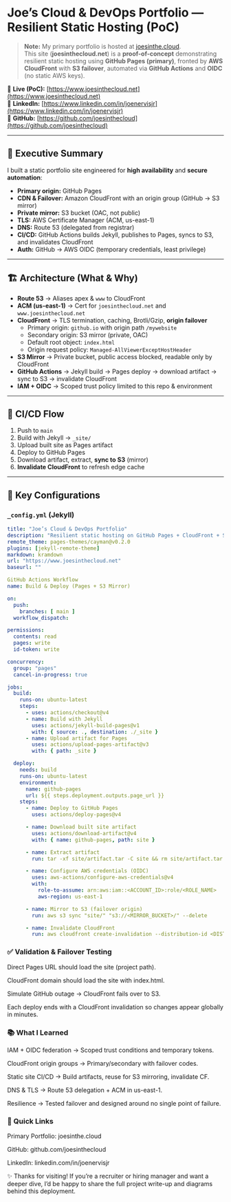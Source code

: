 # Joe’s Cloud & DevOps Portfolio — Resilient Static Hosting (PoC)

> **Note:** My primary portfolio is hosted at [joesinthe.cloud](https://www.joesinthe.cloud).  
> This site (**joesinthecloud.net**) is a **proof-of-concept** demonstrating resilient static hosting using **GitHub Pages (primary)**, fronted by **AWS CloudFront** with **S3 failover**, automated via **GitHub Actions** and **OIDC** (no static AWS keys).

🔗 **Live (PoC):** [https://www.joesinthecloud.net](https://www.joesinthecloud.net)  
🔗 **LinkedIn:** [https://www.linkedin.com/in/joenervisjr](https://www.linkedin.com/in/joenervisjr)  
🔗 **GitHub:** [https://github.com/joesinthecloud](https://github.com/joesinthecloud)

---

## 🚀 Executive Summary
I built a static portfolio site engineered for **high availability** and **secure automation**:

- **Primary origin:** GitHub Pages  
- **CDN & Failover:** Amazon CloudFront with an origin group (GitHub → S3 mirror)  
- **Private mirror:** S3 bucket (OAC, not public)  
- **TLS:** AWS Certificate Manager (ACM, us-east-1)  
- **DNS:** Route 53 (delegated from registrar)  
- **CI/CD:** GitHub Actions builds Jekyll, publishes to Pages, syncs to S3, and invalidates CloudFront  
- **Auth:** GitHub → AWS OIDC (temporary credentials, least privilege)

---

## 🏗️ Architecture (What & Why)

- **Route 53** → Aliases apex & `www` to CloudFront  
- **ACM (us-east-1)** → Cert for `joesinthecloud.net` and `www.joesinthecloud.net`  
- **CloudFront** → TLS termination, caching, Brotli/Gzip, **origin failover**  
  - Primary origin: `github.io` with origin path `/mywebsite`  
  - Secondary origin: S3 mirror (private, OAC)  
  - Default root object: `index.html`  
  - Origin request policy: `Managed-AllViewerExceptHostHeader`  
- **S3 Mirror** → Private bucket, public access blocked, readable only by CloudFront  
- **GitHub Actions** → Jekyll build → Pages deploy → download artifact → sync to S3 → invalidate CloudFront  
- **IAM + OIDC** → Scoped trust policy limited to this repo & environment

---

## 🔁 CI/CD Flow

1. Push to `main`  
2. Build with Jekyll → `_site/`  
3. Upload built site as Pages artifact  
4. Deploy to GitHub Pages  
5. Download artifact, extract, **sync to S3** (mirror)  
6. **Invalidate CloudFront** to refresh edge cache

---

## 🧩 Key Configurations

### `_config.yml` (Jekyll)

```yaml
title: "Joe’s Cloud & DevOps Portfolio"
description: "Resilient static hosting on GitHub Pages + CloudFront + S3 failover"
remote_theme: pages-themes/cayman@v0.2.0
plugins: [jekyll-remote-theme]
markdown: kramdown
url: "https://www.joesinthecloud.net"
baseurl: ""

GitHub Actions Workflow
name: Build & Deploy (Pages + S3 Mirror)

on:
  push:
    branches: [ main ]
  workflow_dispatch:

permissions:
  contents: read
  pages: write
  id-token: write

concurrency:
  group: "pages"
  cancel-in-progress: true

jobs:
  build:
    runs-on: ubuntu-latest
    steps:
      - uses: actions/checkout@v4
      - name: Build with Jekyll
        uses: actions/jekyll-build-pages@v1
        with: { source: ., destination: ./_site }
      - name: Upload artifact for Pages
        uses: actions/upload-pages-artifact@v3
        with: { path: _site }

  deploy:
    needs: build
    runs-on: ubuntu-latest
    environment:
      name: github-pages
      url: ${{ steps.deployment.outputs.page_url }}
    steps:
      - name: Deploy to GitHub Pages
        uses: actions/deploy-pages@v4

      - name: Download built site artifact
        uses: actions/download-artifact@v4
        with: { name: github-pages, path: site }

      - name: Extract artifact
        run: tar -xf site/artifact.tar -C site && rm site/artifact.tar

      - name: Configure AWS credentials (OIDC)
        uses: aws-actions/configure-aws-credentials@v4
        with:
          role-to-assume: arn:aws:iam::<ACCOUNT_ID>:role/<ROLE_NAME>
          aws-region: us-east-1

      - name: Mirror to S3 (failover origin)
        run: aws s3 sync "site/" "s3://<MIRROR_BUCKET>/" --delete

      - name: Invalidate CloudFront
        run: aws cloudfront create-invalidation --distribution-id <DIST_ID> --paths "/*"
```

### ✅ Validation & Failover Testing
Direct Pages URL should load the site (project path).

CloudFront domain should load the site with index.html.

Simulate GitHub outage → CloudFront fails over to S3.

Each deploy ends with a CloudFront invalidation so changes appear globally in minutes.

### 📚 What I Learned
IAM + OIDC federation → Scoped trust conditions and temporary tokens.

CloudFront origin groups → Primary/secondary with failover codes.

Static site CI/CD → Build artifacts, reuse for S3 mirroring, invalidate CF.

DNS & TLS → Route 53 delegation + ACM in us-east-1.

Resilience → Tested failover and designed around no single point of failure.

### 🔗 Quick Links
Primary Portfolio: joesinthe.cloud

GitHub: github.com/joesinthecloud

LinkedIn: linkedin.com/in/joenervisjr

✨ Thanks for visiting! If you’re a recruiter or hiring manager and want a deeper dive, I’d be happy to share the full project write-up and diagrams behind this deployment.
